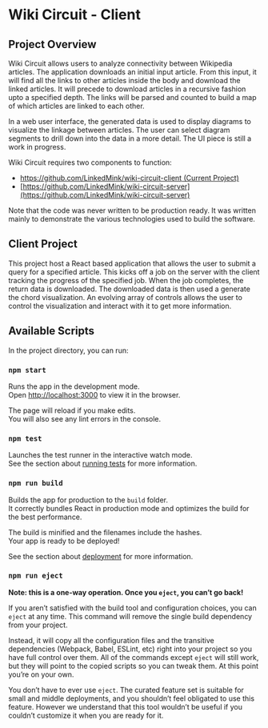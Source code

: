 # Wiki Circuit - Client

## Project Overview

Wiki Circuit allows users to analyze connectivity between Wikipedia articles. The application downloads an initial input
article. From this input, it will find all the links to other articles inside the body and download the linked articles. 
It will precede to download articles in a recursive fashion upto a specified depth. The links will be parsed and counted 
to build a map of which articles are linked to each other. 

In a web user interface, the generated data is used to display diagrams to visualize the linkage between articles. The user
can select diagram segments to drill down into the data in a more detail. The UI piece is still a work in progress.

Wiki Circuit requires two components to function:

* [https://github.com/LinkedMink/wiki-circuit-client (Current Project)](https://github.com/LinkedMink/wiki-circuit-client)
* [https://github.com/LinkedMink/wiki-circuit-server](https://github.com/LinkedMink/wiki-circuit-server)

Note that the code was never written to be production ready. It was written mainly to demonstrate the various technologies
used to build the software.

## Client Project

This project host a React based application that allows the user to submit a query for a specified article. This kicks off
a job on the server with the client tracking the progress of the specified job. When the job completes, the return data
is downloaded. The downloaded data is then used a generate the chord visualization. An evolving array of controls allows
the user to control the visualization and interact with it to get more information.

## Available Scripts

In the project directory, you can run:

### `npm start`

Runs the app in the development mode.<br />
Open [http://localhost:3000](http://localhost:3000) to view it in the browser.

The page will reload if you make edits.<br />
You will also see any lint errors in the console.

### `npm test`

Launches the test runner in the interactive watch mode.<br />
See the section about [running tests](https://facebook.github.io/create-react-app/docs/running-tests) for more information.

### `npm run build`

Builds the app for production to the `build` folder.<br />
It correctly bundles React in production mode and optimizes the build for the best performance.

The build is minified and the filenames include the hashes.<br />
Your app is ready to be deployed!

See the section about [deployment](https://facebook.github.io/create-react-app/docs/deployment) for more information.

### `npm run eject`

**Note: this is a one-way operation. Once you `eject`, you can’t go back!**

If you aren’t satisfied with the build tool and configuration choices, you can `eject` at any time. This command will remove the single build dependency from your project.

Instead, it will copy all the configuration files and the transitive dependencies (Webpack, Babel, ESLint, etc) right into your project so you have full control over them. All of the commands except `eject` will still work, but they will point to the copied scripts so you can tweak them. At this point you’re on your own.

You don’t have to ever use `eject`. The curated feature set is suitable for small and middle deployments, and you shouldn’t feel obligated to use this feature. However we understand that this tool wouldn’t be useful if you couldn’t customize it when you are ready for it.
